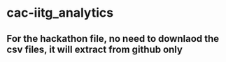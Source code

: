# cac-iitg_analytics
## For the hackathon file, no need to downlaod the csv files, it will extract from github only
